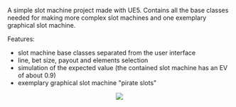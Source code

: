 A simple slot machine project made with UE5. Contains all the base classes needed for making more complex slot machines and one exemplary graphical slot machine.

Features:
- slot machine base classes separated from the user interface
- line, bet size, payout and elements selection
- simulation of the expected value (the contained slot machine has an EV of about 0.9)
- exemplary graphical slot machine "pirate slots"

<p align="center" style="margin : 0; padding-top:0;">
<a href="https://www.youtube.com/watch?v=se5W8c8--Kk"><img src="https://img.youtube.com/vi/se5W8c8--Kk/0.jpg"></a>
</p>